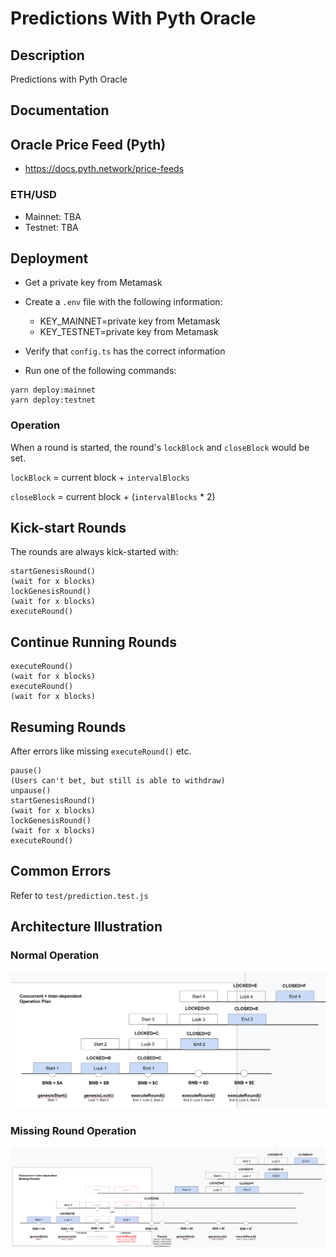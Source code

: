 # Predictions With Pyth Oracle

## Description

Predictions with Pyth Oracle

## Documentation

## Oracle Price Feed (Pyth)

- https://docs.pyth.network/price-feeds

### ETH/USD

- Mainnet: TBA
- Testnet: TBA

## Deployment

- Get a private key from Metamask
- Create a `.env` file with the following information:
  - KEY_MAINNET=private key from Metamask
  - KEY_TESTNET=private key from Metamask

- Verify that `config.ts` has the correct information
- Run one of the following commands:
```
yarn deploy:mainnet
yarn deploy:testnet
```

### Operation

When a round is started, the round's `lockBlock` and `closeBlock` would be set.

`lockBlock` = current block + `intervalBlocks`

`closeBlock` = current block + (`intervalBlocks` * 2)

## Kick-start Rounds

The rounds are always kick-started with:

```
startGenesisRound()
(wait for x blocks)
lockGenesisRound()
(wait for x blocks)
executeRound()
```

## Continue Running Rounds

```
executeRound()
(wait for x blocks)
executeRound()
(wait for x blocks)
```

## Resuming Rounds

After errors like missing `executeRound()` etc.

```
pause()
(Users can't bet, but still is able to withdraw)
unpause()
startGenesisRound()
(wait for x blocks)
lockGenesisRound()
(wait for x blocks)
executeRound()
```

## Common Errors

Refer to `test/prediction.test.js`

## Architecture Illustration

### Normal Operation

![normal](images/normal-round.png)

### Missing Round Operation

![missing](images/missing-round.png)
